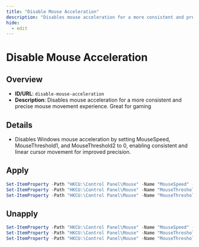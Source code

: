 ```yaml
---
title: "Disable Mouse Acceleration"
description: "Disables mouse acceleration for a more consistent and precise mouse movement experience. Great for gaming"
hide:
  - edit
---
```


<!-- ⚠️ This file is auto-generated. Do not edit manually. -->

# Disable Mouse Acceleration

## Overview
- **ID/URL**: `disable-mouse-acceleration`
- **Description**: Disables mouse acceleration for a more consistent and precise mouse movement experience. Great for gaming



## Details

- Disables Windows mouse acceleration by setting MouseSpeed, MouseThreshold1, and MouseThreshold2 to 0, enabling consistent and linear cursor movement for improved precision.





## Apply

```powershell
Set-ItemProperty -Path "HKCU:\Control Panel\Mouse" -Name "MouseSpeed" -Value "0"
Set-ItemProperty -Path "HKCU:\Control Panel\Mouse" -Name "MouseThreshold1" -Value "0"
Set-ItemProperty -Path "HKCU:\Control Panel\Mouse" -Name "MouseThreshold2" -Value "0"

```

## Unapply

```powershell
Set-ItemProperty -Path "HKCU:\Control Panel\Mouse" -Name "MouseSpeed" -Value "1"
Set-ItemProperty -Path "HKCU:\Control Panel\Mouse" -Name "MouseThreshold1" -Value "6"
Set-ItemProperty -Path "HKCU:\Control Panel\Mouse" -Name "MouseThreshold2" -Value "10"

```
